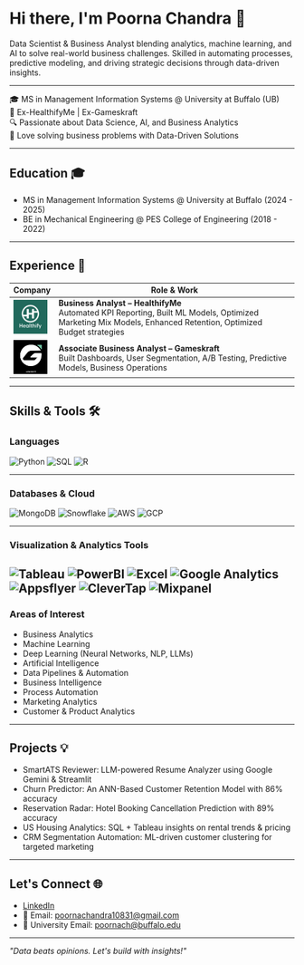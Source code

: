 # Hi there, I'm Poorna Chandra 👋

Data Scientist & Business Analyst blending analytics, machine learning, and AI to solve real-world business challenges. Skilled in automating processes, predictive modeling, and driving strategic decisions through data-driven insights.

---

🎓 MS in Management Information Systems @ University at Buffalo (UB)  
💼 Ex-HealthifyMe | Ex-Gameskraft  
🔍 Passionate about Data Science, AI, and Business Analytics  
🚀 Love solving business problems with Data-Driven Solutions  

---

## Education 🎓
- MS in Management Information Systems @ University at Buffalo (2024 - 2025)
- BE in Mechanical Engineering @ PES College of Engineering (2018 - 2022)

---

## Experience 💼

| Company | Role & Work |
|--------|-------------|
| <img src="unnamed.png" width="60"> | **Business Analyst – HealthifyMe**<br>Automated KPI Reporting, Built ML Models, Optimized Marketing Mix Models, Enhanced Retention, Optimized Budget strategies |
| <img src="images.png" width="60"> | **Associate Business Analyst – Gameskraft**<br>Built Dashboards, User Segmentation, A/B Testing, Predictive Models, Business Operations |

---

## Skills & Tools 🛠️

### Languages
![Python](https://img.shields.io/badge/Python-Advanced-informational?style=flat&logo=python&logoColor=white&color=3776AB)
![SQL](https://img.shields.io/badge/SQL-Advanced-informational?style=flat&logo=mysql&logoColor=white&color=4479A1)
![R](https://img.shields.io/badge/R-Intermediate-informational?style=flat&logo=r&logoColor=white&color=276DC3)

---

### Databases & Cloud
![MongoDB](https://img.shields.io/badge/MongoDB-Intermediate-informational?style=flat&logo=mongodb&logoColor=white&color=47A248)
![Snowflake](https://img.shields.io/badge/Snowflake-Intermediate-informational?style=flat&logo=snowflake&logoColor=white&color=56B9EB)
![AWS](https://img.shields.io/badge/AWS-Advanced-informational?style=flat&logo=amazon-aws&logoColor=white&color=232F3E)
![GCP](https://img.shields.io/badge/GCP-Intermediate-informational?style=flat&logo=google-cloud&logoColor=white&color=4285F4)

---

### Visualization & Analytics Tools
![Tableau](https://img.shields.io/badge/Tableau-Advanced-informational?style=flat&logo=tableau&logoColor=white&color=E97627)
![PowerBI](https://img.shields.io/badge/PowerBI-Intermediate-informational?style=flat&logo=power-bi&logoColor=white&color=F2C811)
![Excel](https://img.shields.io/badge/MS_Excel-Advanced-informational?style=flat&logo=microsoft-excel&logoColor=white&color=217346)
![Google Analytics](https://img.shields.io/badge/Google_Analytics-Intermediate-informational?style=flat&logo=google-analytics&logoColor=white&color=E37400)
![Appsflyer](https://img.shields.io/badge/Appsflyer-Intermediate-informational?style=flat&color=7C4DFF)
![CleverTap](https://img.shields.io/badge/CleverTap-Intermediate-informational?style=flat&color=7C4DFF)
![Mixpanel](https://img.shields.io/badge/Mixpanel-Intermediate-informational?style=flat&color=7C4DFF)
---

### Areas of Interest
- Business Analytics  
- Machine Learning
- Deep Learning (Neural Networks, NLP, LLMs)
- Artificial Intelligence
- Data Pipelines & Automation
- Business Intelligence  
- Process Automation
- Marketing Analytics
- Customer & Product Analytics    

---

## Projects 💡
- SmartATS Reviewer: LLM-powered Resume Analyzer using Google Gemini & Streamlit
- Churn Predictor: An ANN-Based Customer Retention Model with 86% accuracy
- Reservation Radar: Hotel Booking Cancellation Prediction with 89% accuracy
- US Housing Analytics: SQL + Tableau insights on rental trends & pricing
- CRM Segmentation Automation: ML-driven customer clustering for targeted marketing

---

## Let's Connect 🌐
- [LinkedIn](https://www.linkedin.com/in/poorna-chandra-r-1b97791a0)  
- 📧 Email: poornachandra10831@gmail.com
- 📧 University Email: poornach@buffalo.edu 

---

*"Data beats opinions. Let's build with insights!"*
